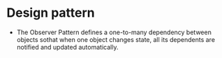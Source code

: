 # Design pattern 
- The Observer Pattern defines a one-to-many dependency between objects sothat when one object changes state, all its dependents are notified and updated automatically.

